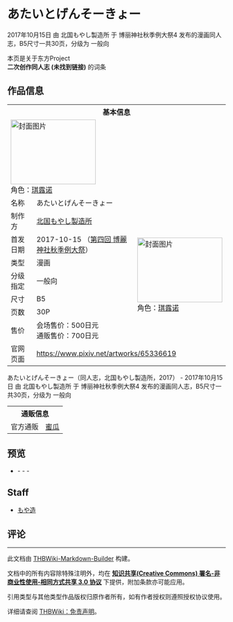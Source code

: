 # あたいとげんそーきょー

<!-- source html: G:\repos\THBWiki-Markdown-Builder\THBWikiMarkdown\Temp\main\4\4c\ns0%3A%E3%81%82%E3%81%9F%E3%81%84%E3%81%A8%E3%81%92%E3%82%93%E3%81%9D%E3%83%BC%E3%81%8D%E3%82%87%E3%83%BC.html -->

2017年10月15日 由 北国もやし製造所 于 博丽神社秋季例大祭4 发布的漫画同人志，B5尺寸一共30页，分级为 一般向

本页是关于东方Project  
 **二次创作同人志 (未找到链接)** 的词条
## 作品信息

<table><tbody><tr><th colspan="3">基本信息</th></tr><tr><td class="cover-artwork-mobile" colspan="2"><a href="./文件-あたいとげんそーきょー封面.jpg.md" class="image" title="封面图片"><img alt="封面图片" src="https://upload.thwiki.cc/thumb/6/61/%E3%81%82%E3%81%9F%E3%81%84%E3%81%A8%E3%81%92%E3%82%93%E3%81%9D%E3%83%BC%E3%81%8D%E3%82%87%E3%83%BC%E5%B0%81%E9%9D%A2.jpg/196px-%E3%81%82%E3%81%9F%E3%81%84%E3%81%A8%E3%81%92%E3%82%93%E3%81%9D%E3%83%BC%E3%81%8D%E3%82%87%E3%83%BC%E5%B0%81%E9%9D%A2.jpg" decoding="async" loading="lazy" width="196" height="149" srcset="https://upload.thwiki.cc/thumb/6/61/%E3%81%82%E3%81%9F%E3%81%84%E3%81%A8%E3%81%92%E3%82%93%E3%81%9D%E3%83%BC%E3%81%8D%E3%82%87%E3%83%BC%E5%B0%81%E9%9D%A2.jpg/294px-%E3%81%82%E3%81%9F%E3%81%84%E3%81%A8%E3%81%92%E3%82%93%E3%81%9D%E3%83%BC%E3%81%8D%E3%82%87%E3%83%BC%E5%B0%81%E9%9D%A2.jpg 1.5x, https://upload.thwiki.cc/thumb/6/61/%E3%81%82%E3%81%9F%E3%81%84%E3%81%A8%E3%81%92%E3%82%93%E3%81%9D%E3%83%BC%E3%81%8D%E3%82%87%E3%83%BC%E5%B0%81%E9%9D%A2.jpg/392px-%E3%81%82%E3%81%9F%E3%81%84%E3%81%A8%E3%81%92%E3%82%93%E3%81%9D%E3%83%BC%E3%81%8D%E3%82%87%E3%83%BC%E5%B0%81%E9%9D%A2.jpg 2x" data-file-width="1411" data-file-height="1072"></a><div class="cover-char">角色：<a href="./琪露诺.md" title="琪露诺">琪露诺</a></div></td>
</tr><tr><td class="label">名称</td><td colspan="2"> あたいとげんそーきょー </td></tr><tr><td class="label">制作方</td><td><a href="./北国もやし製造所.md" title="北国もやし製造所">北国もやし製造所</a></td><td class="cover-artwork" rowspan="7" style="min-width:196px;"><a href="./文件-あたいとげんそーきょー封面.jpg.md" class="image" title="封面图片"><img alt="封面图片" src="https://upload.thwiki.cc/thumb/6/61/%E3%81%82%E3%81%9F%E3%81%84%E3%81%A8%E3%81%92%E3%82%93%E3%81%9D%E3%83%BC%E3%81%8D%E3%82%87%E3%83%BC%E5%B0%81%E9%9D%A2.jpg/196px-%E3%81%82%E3%81%9F%E3%81%84%E3%81%A8%E3%81%92%E3%82%93%E3%81%9D%E3%83%BC%E3%81%8D%E3%82%87%E3%83%BC%E5%B0%81%E9%9D%A2.jpg" decoding="async" loading="lazy" width="196" height="149" srcset="https://upload.thwiki.cc/thumb/6/61/%E3%81%82%E3%81%9F%E3%81%84%E3%81%A8%E3%81%92%E3%82%93%E3%81%9D%E3%83%BC%E3%81%8D%E3%82%87%E3%83%BC%E5%B0%81%E9%9D%A2.jpg/294px-%E3%81%82%E3%81%9F%E3%81%84%E3%81%A8%E3%81%92%E3%82%93%E3%81%9D%E3%83%BC%E3%81%8D%E3%82%87%E3%83%BC%E5%B0%81%E9%9D%A2.jpg 1.5x, https://upload.thwiki.cc/thumb/6/61/%E3%81%82%E3%81%9F%E3%81%84%E3%81%A8%E3%81%92%E3%82%93%E3%81%9D%E3%83%BC%E3%81%8D%E3%82%87%E3%83%BC%E5%B0%81%E9%9D%A2.jpg/392px-%E3%81%82%E3%81%9F%E3%81%84%E3%81%A8%E3%81%92%E3%82%93%E3%81%9D%E3%83%BC%E3%81%8D%E3%82%87%E3%83%BC%E5%B0%81%E9%9D%A2.jpg 2x" data-file-width="1411" data-file-height="1072"></a><div class="cover-char">角色：<a href="./琪露诺.md" title="琪露诺">琪露诺</a></div></td>
</tr><tr><td class="label">首发日期</td><td>2017-10-15&#160;（<a href="/展会作品列表?e=%E5%8D%9A%E4%B8%BD%E7%A5%9E%E7%A4%BE%E7%A7%8B%E5%AD%A3%E4%BE%8B%E5%A4%A7%E7%A5%AD%234">第四回 博麗神社秋季例大祭</a>）</td></tr><tr><td class="label">类型</td><td>漫画</td></tr><tr><td class="label">分级指定</td><td>一般向</td></tr><tr><td class="label">尺寸</td><td>B5</td></tr><tr><td class="label">页数</td><td>30P</td></tr><tr><td class="label">售价</td><td>会场售价：500日元<br>通贩售价：700日元</td></tr>
<tr><td class="label">官网页面</td><td colspan="2"><a rel="nofollow" class="external free" href="https://www.pixiv.net/artworks/65336619">https://www.pixiv.net/artworks/65336619</a></td></tr></tbody></table>

あたいとげんそーきょー（同人志，北国もやし製造所，2017） - 2017年10月15日 由 北国もやし製造所 于 博丽神社秋季例大祭4 发布的漫画同人志，B5尺寸一共30页，分级为 一般向

<table><tbody><tr><th colspan="3">通贩信息</th></tr><tr><td class="label">官方通贩</td><td colspan="2"><a rel="nofollow" class="external text" href="https://www.melonbooks.co.jp/detail/detail.php?product_id=289659">蜜瓜</a></td></tr></tbody></table>


## 预览
- [](./文件-あたいとげんそーきょー预览图1.jpg.md)- [](./文件-あたいとげんそーきょー预览图2.jpg.md)- [](./文件-あたいとげんそーきょー预览图3.jpg.md)- [](./文件-あたいとげんそーきょー预览图4.jpg.md)

## Staff
- [もや造](./もや造.md)

## 评论




---

此文档由 [THBWiki-Markdown-Builder](https://github.com/Delsin-Yu/THBWiki-Markdown-Builder) 构建。

文档中的所有内容除特殊注明外，均在 [**知识共享(Creative Commons) 署名-非商业性使用-相同方式共享 3.0 协议**](https://creativecommons.org/licenses/by-sa/3.0/deed.zh-hans) 下提供，附加条款亦可能应用。

引用类型与其他类型作品版权归原作者所有，如有作者授权则遵照授权协议使用。

详细请查阅 [THBWiki：免责声明](https://thbwiki.cc/THBWiki:%E5%85%8D%E8%B4%A3%E5%A3%B0%E6%98%8E)。


